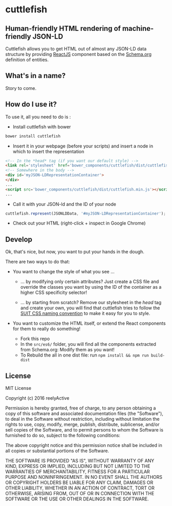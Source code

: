 cuttlefish
==========

Human-friendly HTML rendering of machine-friendly JSON-LD
---------------------------------------------------------

Cuttlefish allows you to get HTML out of almost any JSON-LD data structure by providing [ReactJS](https://facebook.github.io/react/) component based on the [Schema.org](http://schema.org/) definition of entities.

What's in a name?
-----------------

Story to come.

How do I use it?
----------

To use it, all you need to do is :

* Install cuttlefish with bower 

```sh
bower install cuttlefish
```

* Insert it in your webpage (before your scripts) and insert a node in which to insert the representation

```html
<!-- In the *head* tag (if you want our default style) -->
<link rel='stylesheet' href='bower_components/cuttlefish/dist/cuttlefish.css' />
<!-- Somewhere in the body -->
<div id='myJSON-LDRepresentationContainer'>
</div>
...
<script src='bower_components/cuttlefish/dist/cuttlefish.min.js'></script>
...
```

* Call it with your JSON-ld and the ID of your node

```javascript
cuttlefish.represent(JSONLDData, '#myJSON-LDRepresentationContainer');
```

* Check out your HTML (right-click + inspect in Google Chrome)

Develop
-------

Ok, that's nice, but now, you want to put your hands in the dough.

There are two ways to do that:

* You want to change the style of what you see ...

  * ... by modifying only certain attributes? Just create a CSS file and override the classes you want by using the ID of the container as a higher CSS specificity selector!

  * ... by starting from scratch? Remove our stylesheet in the *head* tag and create your own, you will find that cuttlefish tries to follow the [SUIT CSS naming convention](https://github.com/suitcss/suit/blob/master/doc/naming-conventions.md) to make it easy for you to style.

* You want to customize the HTML itself, or extend the React components for them to really do something!

  * Fork this repo
  * In the `src/es6/` folder, you will find all the components extracted from Schema.org: Modify them as you want!
  * To Rebuild the all in one dist file: run `npm install && npm run build-dist`

License
-------

MIT License

Copyright (c) 2016 reelyActive

Permission is hereby granted, free of charge, to any person obtaining a copy of this software and associated documentation files (the "Software"), to deal in the Software without restriction, including without limitation the rights to use, copy, modify, merge, publish, distribute, sublicense, and/or sell copies of the Software, and to permit persons to whom the Software is furnished to do so, subject to the following conditions:

The above copyright notice and this permission notice shall be included in all copies or substantial portions of the Software.

THE SOFTWARE IS PROVIDED "AS IS", WITHOUT WARRANTY OF ANY KIND, EXPRESS OR 
IMPLIED, INCLUDING BUT NOT LIMITED TO THE WARRANTIES OF MERCHANTABILITY, 
FITNESS FOR A PARTICULAR PURPOSE AND NONINFRINGEMENT. IN NO EVENT SHALL THE 
AUTHORS OR COPYRIGHT HOLDERS BE LIABLE FOR ANY CLAIM, DAMAGES OR OTHER 
LIABILITY, WHETHER IN AN ACTION OF CONTRACT, TORT OR OTHERWISE, ARISING FROM, 
OUT OF OR IN CONNECTION WITH THE SOFTWARE OR THE USE OR OTHER DEALINGS IN 
THE SOFTWARE.
